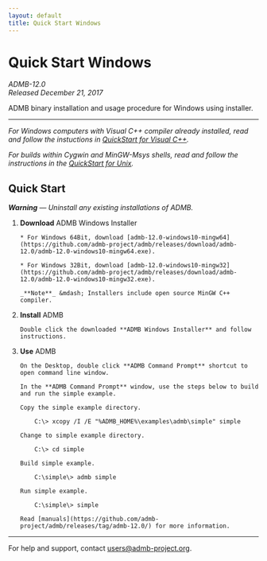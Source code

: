 ```yaml
---
layout: default
title: Quick Start Windows
---
```


Quick Start Windows
===================

*ADMB-12.0*  
*Released December 21, 2017*  

ADMB binary installation and usage procedure for Windows using installer.

---

_For Windows computers with Visual C++ compiler already installed, 
read and follow the instuctions in [QuickStart for Visual C++](QuickStartVisualC.html)._

_For builds within *Cygwin* and *MinGW-Msys* shells, read and follow the
instructions in the [QuickStart for Unix](QuickStartUnix.html)._

Quick Start
-----------
_**Warning** &mdash; Uninstall any existing installations of ADMB._

1. **Download** ADMB Windows Installer

       * For Windows 64Bit, download [admb-12.0-windows10-mingw64](https://github.com/admb-project/admb/releases/download/admb-12.0/admb-12.0-windows10-mingw64.exe).

       * For Windows 32Bit, download [admb-12.0-windows10-mingw32](https://github.com/admb-project/admb/releases/download/admb-12.0/admb-12.0-windows10-mingw32.exe).

       _**Note**_ &mdash; Installers include open source MinGW C++ compiler.

2. **Install** ADMB 

       Double click the downloaded **ADMB Windows Installer** and follow instructions.

3. **Use** ADMB

       On the Desktop, double click **ADMB Command Prompt** shortcut to open command line window.

       In the **ADMB Command Prompt** window, use the steps below to build and run the simple example.
 
       Copy the simple example directory.

           C:\> xcopy /I /E "%ADMB_HOME%\examples\admb\simple" simple

       Change to simple example directory.       

           C:\> cd simple

       Build simple example.

           C:\simple\> admb simple

       Run simple example.

           C:\simple\> simple

       Read [manuals](https://github.com/admb-project/admb/releases/tag/admb-12.0/) for more information.

---
For help and support, contact <users@admb-project.org>.
